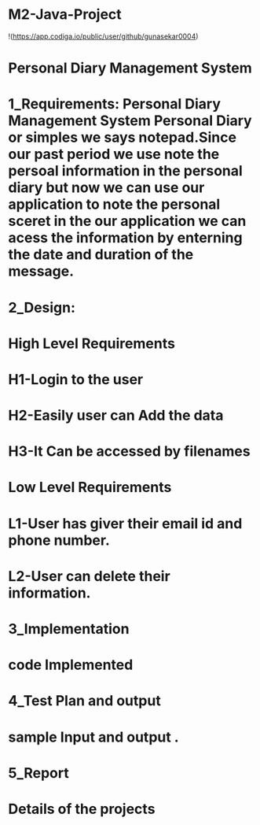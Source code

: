 # M2-Java-Project  
!(https://app.codiga.io/public/user/github/gunasekar0004)
#  Personal Diary Management System
#  1_Requirements: Personal Diary Management System Personal Diary or simples we says notepad.Since our past period we use note the persoal information in the personal        diary but now we can use our application to note the personal sceret in the our application we can acess the information by enterning the date and duration of the        message. 
#  2_Design:
# High Level Requirements 
   # H1-Login to the user
   # H2-Easily user can Add the data 
   # H3-It Can be accessed by filenames
# Low Level Requirements
  # L1-User has giver their email id and phone number.
  # L2-User can delete their information.
#  3_Implementation 
   # code Implemented 
#  4_Test Plan and output 
   # sample Input and output .
# 5_Report 
   # Details of the projects
